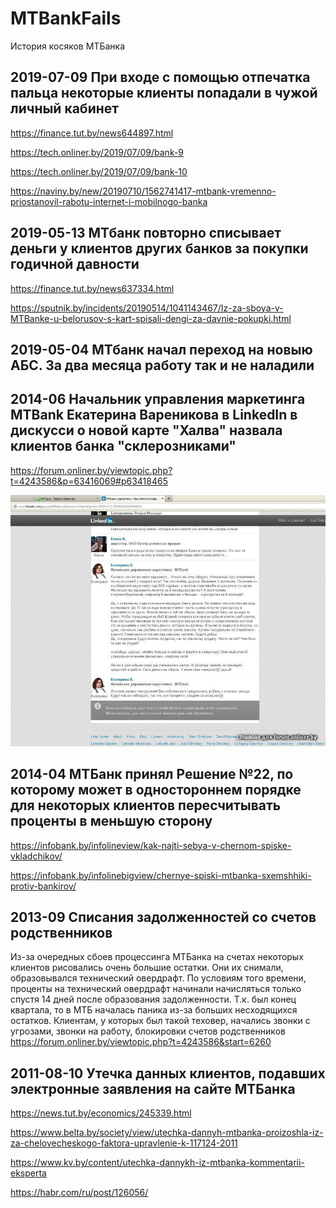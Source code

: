 # MTBankFails

История косяков МТБанка

## 2019-07-09 При входе с помощью отпечатка пальца некоторые клиенты попадали в чужой личный кабинет
https://finance.tut.by/news644897.html

https://tech.onliner.by/2019/07/09/bank-9

https://tech.onliner.by/2019/07/09/bank-10

https://naviny.by/new/20190710/1562741417-mtbank-vremenno-priostanovil-rabotu-internet-i-mobilnogo-banka


## 2019-05-13 МТбанк повторно списывает деньги у клиентов других банков за покупки годичной давности
https://finance.tut.by/news637334.html

https://sputnik.by/incidents/20190514/1041143467/Iz-za-sboya-v-MTBanke-u-belorusov-s-kart-spisali-dengi-za-davnie-pokupki.html


## 2019-05-04 МТбанк начал переход на новыю АБС. За два месяца работу так и не наладили

## 2014-06 Начальник управления маркетинга MTBank Екатерина Вареникова в LinkedIn в дискусси о новой карте "Халва" назвала клиентов банка "склерозниками"
https://forum.onliner.by/viewtopic.php?t=4243586&p=63416069#p63418465

![screenshot](/images/varennikova.jpeg)

## 2014-04 МТБанк принял Решение №22, по которому может в одностороннем порядке для некоторых клиентов пересчитывать проценты в меньшую сторону
https://infobank.by/infolineview/kak-najti-sebya-v-chernom-spiske-vkladchikov/

https://infobank.by/infolinebigview/chernye-spiski-mtbanka-sxemshhiki-protiv-bankirov/


## 2013-09 Списания задолженностей со счетов родственников
Из-за очередных сбоев процессинга МТБанка на счетах некоторых клиентов рисовались очень большие остатки. Они их снимали, образовывался технический овердрафт. По условиям того времени, проценты на технический овердрафт начинали начисляться только спустя 14 дней после образования задолженности. Т.к. был конец квартала, то в МТБ началась паника из-за больших несходящихся остатков. Клиентам, у которых был такой теховер, начались звонки с угрозами, звонки на работу, блокировки счетов родственников
https://forum.onliner.by/viewtopic.php?t=4243586&start=6260


## 2011-08-10 Утечка данных клиентов, подавших электронные заявления на сайте МТБанка
https://news.tut.by/economics/245339.html

https://www.belta.by/society/view/utechka-dannyh-mtbanka-proizoshla-iz-za-chelovecheskogo-faktora-upravlenie-k-117124-2011

https://www.kv.by/content/utechka-dannykh-iz-mtbanka-kommentarii-eksperta

https://habr.com/ru/post/126056/

